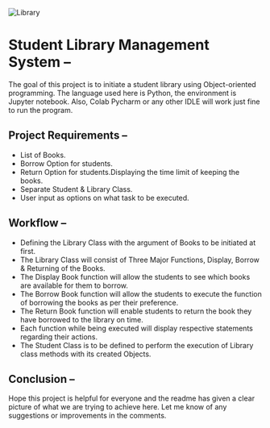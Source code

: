 ![Library](https://github.com/Csengupta1101/Student-Library-Management-System/blob/main/Library.jpg)

# Student Library Management System – 

The goal of this project is to initiate a student library using Object-oriented programming. The language used here is Python, the environment is Jupyter notebook. Also, Colab Pycharm or any other IDLE will work just fine to run the program.

## Project Requirements –

*	List of Books.
*	Borrow Option for students.
*	Return Option for students.Displaying the time limit of keeping the books.
*	Separate Student & Library Class.
*	User input as options on what task to be executed.


## Workflow –
* Defining the Library Class with the argument of Books to be initiated at first.
* The Library Class will consist of Three Major Functions, Display, Borrow & Returning of the Books.
* The Display Book function will allow the students to see which books are available for them to borrow.
* The Borrow Book function will allow the students to execute the function of borrowing the books as per their preference.
* The Return Book function will enable students to return the book they have borrowed to the library on time.
* Each function while being executed will display respective statements regarding their actions.
* The Student Class is to be defined to perform the execution of Library class methods with its created Objects.

## Conclusion – 

Hope this project is helpful for everyone and the readme has given a clear picture of what we are trying to achieve here. Let me know of any suggestions or improvements in the comments.
